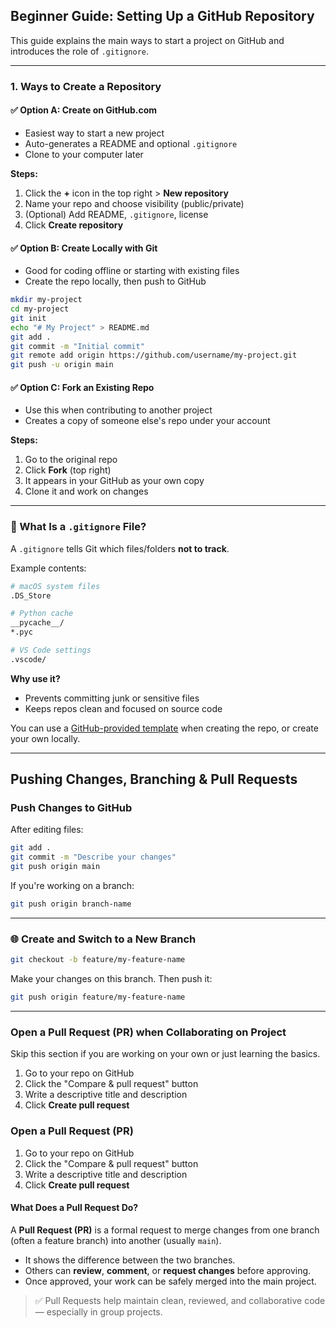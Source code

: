 ## Beginner Guide: Setting Up a GitHub Repository

This guide explains the main ways to start a project on GitHub and introduces the role of `.gitignore`.

---

###  1. Ways to Create a Repository

#### ✅ Option A: Create on GitHub.com

- Easiest way to start a new project
- Auto-generates a README and optional `.gitignore`
- Clone to your computer later

**Steps:**

1. Click the **+** icon in the top right > **New repository**
2. Name your repo and choose visibility (public/private)
3. (Optional) Add README, `.gitignore`, license
4. Click **Create repository**

#### ✅ Option B: Create Locally with Git

- Good for coding offline or starting with existing files
- Create the repo locally, then push to GitHub

```bash
mkdir my-project
cd my-project
git init
echo "# My Project" > README.md
git add .
git commit -m "Initial commit"
git remote add origin https://github.com/username/my-project.git
git push -u origin main
```

#### ✅ Option C: Fork an Existing Repo

- Use this when contributing to another project
- Creates a copy of someone else's repo under your account

**Steps:**

1. Go to the original repo
2. Click **Fork** (top right)
3. It appears in your GitHub as your own copy
4. Clone it and work on changes

---

### 📂 What Is a `.gitignore` File?

A `.gitignore` tells Git which files/folders **not to track**.

Example contents:

```bash
# macOS system files
.DS_Store

# Python cache
__pycache__/
*.pyc

# VS Code settings
.vscode/
```

**Why use it?**

- Prevents committing junk or sensitive files
- Keeps repos clean and focused on source code

You can use a [GitHub-provided template](https://github.com/github/gitignore) when creating the repo, or create your own locally.

---
## Pushing Changes, Branching & Pull Requests

### Push Changes to GitHub

After editing files:

```bash
git add .
git commit -m "Describe your changes"
git push origin main
```

If you're working on a branch:

```bash
git push origin branch-name
```

---

### 🌐 Create and Switch to a New Branch

```bash
git checkout -b feature/my-feature-name
```

Make your changes on this branch. Then push it:

```bash
git push origin feature/my-feature-name
```

---

### Open a Pull Request (PR) when Collaborating on Project 
Skip this section if you are working on your own or just learning the basics.


1. Go to your repo on GitHub
2. Click the "Compare & pull request" button
3. Write a descriptive title and description
4. Click **Create pull request**

###  Open a Pull Request (PR)

1. Go to your repo on GitHub
2. Click the "Compare & pull request" button
3. Write a descriptive title and description
4. Click **Create pull request**



####  What Does a Pull Request Do?

A **Pull Request (PR)** is a formal request to merge changes from one branch (often a feature branch) into another (usually `main`).

- It shows the difference between the two branches.
- Others can **review**, **comment**, or **request changes** before approving.
- Once approved, your work can be safely merged into the main project.

> ✅ Pull Requests help maintain clean, reviewed, and collaborative code — especially in group projects.



